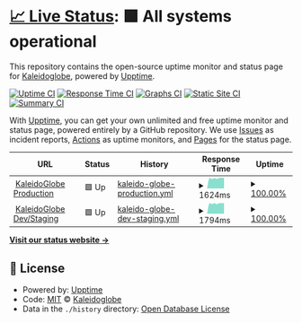 # [📈 Live Status](https://ks-collab.github.io/upptime): <!--live status--> **🟩 All systems operational**

This repository contains the open-source uptime monitor and status page for [Kaleidoglobe](https://www.kaleidoglobe.com), powered by [Upptime](https://github.com/upptime/upptime).

[![Uptime CI](https://github.com/koj-co/upptime/workflows/Uptime%20CI/badge.svg)](https://github.com/koj-co/upptime/actions?query=workflow%3A%22Uptime+CI%22)
[![Response Time CI](https://github.com/koj-co/upptime/workflows/Response%20Time%20CI/badge.svg)](https://github.com/koj-co/upptime/actions?query=workflow%3A%22Response+Time+CI%22)
[![Graphs CI](https://github.com/koj-co/upptime/workflows/Graphs%20CI/badge.svg)](https://github.com/koj-co/upptime/actions?query=workflow%3A%22Graphs+CI%22)
[![Static Site CI](https://github.com/koj-co/upptime/workflows/Static%20Site%20CI/badge.svg)](https://github.com/koj-co/upptime/actions?query=workflow%3A%22Static+Site+CI%22)
[![Summary CI](https://github.com/koj-co/upptime/workflows/Summary%20CI/badge.svg)](https://github.com/koj-co/upptime/actions?query=workflow%3A%22Summary+CI%22)

With [Upptime](https://upptime.js.org), you can get your own unlimited and free uptime monitor and status page, powered entirely by a GitHub repository. We use [Issues](https://github.com/ks-collab/upptime/issues) as incident reports, [Actions](https://github.com/ks-collab/upptime/actions) as uptime monitors, and [Pages](https://ks-collab.github.io/upptime) for the status page.

<!--start: status pages-->
<!-- This summary is generated by Upptime (https://github.com/upptime/upptime) -->
<!-- Do not edit this manually, your changes will be overwritten -->
<!-- prettier-ignore -->
| URL | Status | History | Response Time | Uptime |
| --- | ------ | ------- | ------------- | ------ |
| <img alt="" src="https://favicons.githubusercontent.com/app.kaleidoglobe.com" height="13"> [KaleidoGlobe Production](https://app.kaleidoglobe.com/api/status) | 🟩 Up | [kaleido-globe-production.yml](https://github.com/ks-collab/upptime/commits/HEAD/history/kaleido-globe-production.yml) | <details><summary><img alt="Response time graph" src="./graphs/kaleido-globe-production/response-time-week.png" height="20"> 1624ms</summary><br><a href="https://ks-collab.github.io/upptime/history/kaleido-globe-production"><img alt="Response time 1589" src="https://img.shields.io/endpoint?url=https%3A%2F%2Fraw.githubusercontent.com%2Fks-collab%2Fupptime%2FHEAD%2Fapi%2Fkaleido-globe-production%2Fresponse-time.json"></a><br><a href="https://ks-collab.github.io/upptime/history/kaleido-globe-production"><img alt="24-hour response time 1697" src="https://img.shields.io/endpoint?url=https%3A%2F%2Fraw.githubusercontent.com%2Fks-collab%2Fupptime%2FHEAD%2Fapi%2Fkaleido-globe-production%2Fresponse-time-day.json"></a><br><a href="https://ks-collab.github.io/upptime/history/kaleido-globe-production"><img alt="7-day response time 1624" src="https://img.shields.io/endpoint?url=https%3A%2F%2Fraw.githubusercontent.com%2Fks-collab%2Fupptime%2FHEAD%2Fapi%2Fkaleido-globe-production%2Fresponse-time-week.json"></a><br><a href="https://ks-collab.github.io/upptime/history/kaleido-globe-production"><img alt="30-day response time 1608" src="https://img.shields.io/endpoint?url=https%3A%2F%2Fraw.githubusercontent.com%2Fks-collab%2Fupptime%2FHEAD%2Fapi%2Fkaleido-globe-production%2Fresponse-time-month.json"></a><br><a href="https://ks-collab.github.io/upptime/history/kaleido-globe-production"><img alt="1-year response time 1589" src="https://img.shields.io/endpoint?url=https%3A%2F%2Fraw.githubusercontent.com%2Fks-collab%2Fupptime%2FHEAD%2Fapi%2Fkaleido-globe-production%2Fresponse-time-year.json"></a></details> | <details><summary><a href="https://ks-collab.github.io/upptime/history/kaleido-globe-production">100.00%</a></summary><a href="https://ks-collab.github.io/upptime/history/kaleido-globe-production"><img alt="All-time uptime 99.90%" src="https://img.shields.io/endpoint?url=https%3A%2F%2Fraw.githubusercontent.com%2Fks-collab%2Fupptime%2FHEAD%2Fapi%2Fkaleido-globe-production%2Fuptime.json"></a><br><a href="https://ks-collab.github.io/upptime/history/kaleido-globe-production"><img alt="24-hour uptime 100.00%" src="https://img.shields.io/endpoint?url=https%3A%2F%2Fraw.githubusercontent.com%2Fks-collab%2Fupptime%2FHEAD%2Fapi%2Fkaleido-globe-production%2Fuptime-day.json"></a><br><a href="https://ks-collab.github.io/upptime/history/kaleido-globe-production"><img alt="7-day uptime 100.00%" src="https://img.shields.io/endpoint?url=https%3A%2F%2Fraw.githubusercontent.com%2Fks-collab%2Fupptime%2FHEAD%2Fapi%2Fkaleido-globe-production%2Fuptime-week.json"></a><br><a href="https://ks-collab.github.io/upptime/history/kaleido-globe-production"><img alt="30-day uptime 99.90%" src="https://img.shields.io/endpoint?url=https%3A%2F%2Fraw.githubusercontent.com%2Fks-collab%2Fupptime%2FHEAD%2Fapi%2Fkaleido-globe-production%2Fuptime-month.json"></a><br><a href="https://ks-collab.github.io/upptime/history/kaleido-globe-production"><img alt="1-year uptime 99.90%" src="https://img.shields.io/endpoint?url=https%3A%2F%2Fraw.githubusercontent.com%2Fks-collab%2Fupptime%2FHEAD%2Fapi%2Fkaleido-globe-production%2Fuptime-year.json"></a></details>
| <img alt="" src="https://favicons.githubusercontent.com/dev.kaleidoglobe.com" height="13"> [KaleidoGlobe Dev/Staging](https://dev.kaleidoglobe.com/api/status) | 🟩 Up | [kaleido-globe-dev-staging.yml](https://github.com/ks-collab/upptime/commits/HEAD/history/kaleido-globe-dev-staging.yml) | <details><summary><img alt="Response time graph" src="./graphs/kaleido-globe-dev-staging/response-time-week.png" height="20"> 1794ms</summary><br><a href="https://ks-collab.github.io/upptime/history/kaleido-globe-dev-staging"><img alt="Response time 1490" src="https://img.shields.io/endpoint?url=https%3A%2F%2Fraw.githubusercontent.com%2Fks-collab%2Fupptime%2FHEAD%2Fapi%2Fkaleido-globe-dev-staging%2Fresponse-time.json"></a><br><a href="https://ks-collab.github.io/upptime/history/kaleido-globe-dev-staging"><img alt="24-hour response time 1816" src="https://img.shields.io/endpoint?url=https%3A%2F%2Fraw.githubusercontent.com%2Fks-collab%2Fupptime%2FHEAD%2Fapi%2Fkaleido-globe-dev-staging%2Fresponse-time-day.json"></a><br><a href="https://ks-collab.github.io/upptime/history/kaleido-globe-dev-staging"><img alt="7-day response time 1794" src="https://img.shields.io/endpoint?url=https%3A%2F%2Fraw.githubusercontent.com%2Fks-collab%2Fupptime%2FHEAD%2Fapi%2Fkaleido-globe-dev-staging%2Fresponse-time-week.json"></a><br><a href="https://ks-collab.github.io/upptime/history/kaleido-globe-dev-staging"><img alt="30-day response time 1809" src="https://img.shields.io/endpoint?url=https%3A%2F%2Fraw.githubusercontent.com%2Fks-collab%2Fupptime%2FHEAD%2Fapi%2Fkaleido-globe-dev-staging%2Fresponse-time-month.json"></a><br><a href="https://ks-collab.github.io/upptime/history/kaleido-globe-dev-staging"><img alt="1-year response time 1490" src="https://img.shields.io/endpoint?url=https%3A%2F%2Fraw.githubusercontent.com%2Fks-collab%2Fupptime%2FHEAD%2Fapi%2Fkaleido-globe-dev-staging%2Fresponse-time-year.json"></a></details> | <details><summary><a href="https://ks-collab.github.io/upptime/history/kaleido-globe-dev-staging">100.00%</a></summary><a href="https://ks-collab.github.io/upptime/history/kaleido-globe-dev-staging"><img alt="All-time uptime 99.89%" src="https://img.shields.io/endpoint?url=https%3A%2F%2Fraw.githubusercontent.com%2Fks-collab%2Fupptime%2FHEAD%2Fapi%2Fkaleido-globe-dev-staging%2Fuptime.json"></a><br><a href="https://ks-collab.github.io/upptime/history/kaleido-globe-dev-staging"><img alt="24-hour uptime 100.00%" src="https://img.shields.io/endpoint?url=https%3A%2F%2Fraw.githubusercontent.com%2Fks-collab%2Fupptime%2FHEAD%2Fapi%2Fkaleido-globe-dev-staging%2Fuptime-day.json"></a><br><a href="https://ks-collab.github.io/upptime/history/kaleido-globe-dev-staging"><img alt="7-day uptime 100.00%" src="https://img.shields.io/endpoint?url=https%3A%2F%2Fraw.githubusercontent.com%2Fks-collab%2Fupptime%2FHEAD%2Fapi%2Fkaleido-globe-dev-staging%2Fuptime-week.json"></a><br><a href="https://ks-collab.github.io/upptime/history/kaleido-globe-dev-staging"><img alt="30-day uptime 99.91%" src="https://img.shields.io/endpoint?url=https%3A%2F%2Fraw.githubusercontent.com%2Fks-collab%2Fupptime%2FHEAD%2Fapi%2Fkaleido-globe-dev-staging%2Fuptime-month.json"></a><br><a href="https://ks-collab.github.io/upptime/history/kaleido-globe-dev-staging"><img alt="1-year uptime 99.89%" src="https://img.shields.io/endpoint?url=https%3A%2F%2Fraw.githubusercontent.com%2Fks-collab%2Fupptime%2FHEAD%2Fapi%2Fkaleido-globe-dev-staging%2Fuptime-year.json"></a></details>

<!--end: status pages-->

[**Visit our status website →**](https://ks-collab.github.io/upptime)

## 📄 License

- Powered by: [Upptime](https://github.com/upptime/upptime)
- Code: [MIT](./LICENSE) © [Kaleidoglobe](https://www.kaleidoglobe.com)
- Data in the `./history` directory: [Open Database License](https://opendatacommons.org/licenses/odbl/1-0/)
